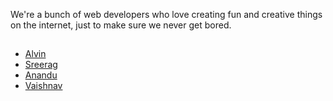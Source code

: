 We're a bunch of web developers who love creating fun and creative things on the internet, just to make sure we never get bored.

## 
- [Alvin](https://github.com/alvin1904)
- [Sreerag](https://github.com/sm0483)
- [Anandu](https://github.com/anandukch)
- [Vaishnav](https://github.com/totallynotvaishnav)
  
